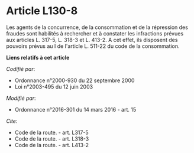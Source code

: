 # Article L130-8

Les agents de la concurrence, de la consommation et de la répression des fraudes sont habilités à rechercher et à constater
les infractions prévues aux articles L. 317-5, L. 318-3 et L. 413-2. A cet effet, ils disposent des pouvoirs prévus au I de
l'article L. 511-22 du code de la consommation.

**Liens relatifs à cet article**

_Codifié par_:

  - Ordonnance n°2000-930 du 22 septembre 2000
  - Loi n°2003-495 du 12 juin 2003

_Modifié par_:

  - Ordonnance n°2016-301 du 14 mars 2016 - art. 15

_Cite_:

  - Code de la route. - art. L317-5
  - Code de la route. - art. L318-3
  - Code de la route. - art. L413-2
